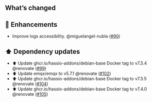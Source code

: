 ## What’s changed

## 🚀 Enhancements

- Improve logs accessibility. @miguelangel-nubla ([#90](https://github.com/hassio-addons/addon-emqx/pull/90))

## ⬆️ Dependency updates

- ⬆️ Update ghcr.io/hassio-addons/debian-base Docker tag to v7.3.4 @renovate ([#99](https://github.com/hassio-addons/addon-emqx/pull/99))
- ⬆️ Update emqx/emqx to v5.7.1 @renovate ([#102](https://github.com/hassio-addons/addon-emqx/pull/102))
- ⬆️ Update ghcr.io/hassio-addons/debian-base Docker tag to v7.3.5 @renovate ([#104](https://github.com/hassio-addons/addon-emqx/pull/104))
- ⬆️ Update ghcr.io/hassio-addons/debian-base Docker tag to v7.4.0 @renovate ([#105](https://github.com/hassio-addons/addon-emqx/pull/105))
